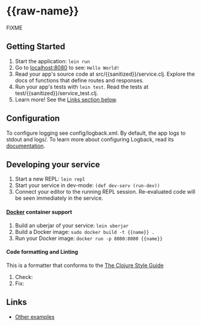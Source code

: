 # {{raw-name}}

FIXME

## Getting Started

1. Start the application: `lein run`
2. Go to [localhost:8080](http://localhost:8080/) to see: `Hello World!`
3. Read your app's source code at src/{{sanitized}}/service.clj. Explore the docs of functions
   that define routes and responses.
4. Run your app's tests with `lein test`. Read the tests at test/{{sanitized}}/service_test.clj.
5. Learn more! See the [Links section below](#links).

## Configuration

To configure logging see config/logback.xml. By default, the app logs to stdout and logs/.
To learn more about configuring Logback, read its [documentation](http://logback.qos.ch/documentation.html).

## Developing your service

1. Start a new REPL: `lein repl`
2. Start your service in dev-mode: `(def dev-serv (run-dev))`
3. Connect your editor to the running REPL session.
   Re-evaluated code will be seen immediately in the service.

#### [Docker](https://www.docker.com/) container support

1. Build an uberjar of your service: `lein uberjar`
2. Build a Docker image: `sudo docker build -t {{name}} .`
3. Run your Docker image: `docker run -p 8080:8080 {{name}}`

#### Code formatting and Linting

This is a formatter that conforms to the [The Clojure Style Guide
](https://github.com/bbatsov/clojure-style-guide#source-code-layout--organization)

1. Check:
2. Fix:

## Links

- [Other examples](https://github.com/pedestal/samples)
